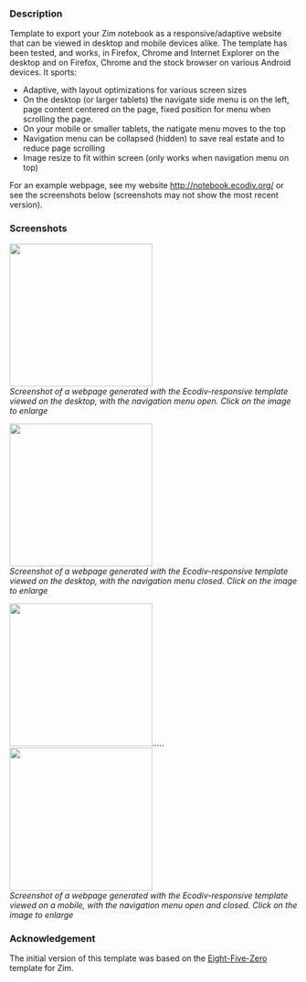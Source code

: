 ### Description
Template to export your Zim notebook as a responsive/adaptive website that can be viewed in desktop and mobile devices alike. The template has been tested, and works, in Firefox, Chrome and Internet Explorer on the desktop and on Firefox, Chrome and the stock browser on various Android devices. It sports:

* Adaptive, with layout optimizations for various screen sizes
* On the desktop (or larger tablets) the navigate side menu is on the left, page content centered on the page, fixed position for menu when scrolling the page.
* On your mobile or smaller tablets, the natigate menu moves to the top
* Navigation menu can be collapsed (hidden) to save real estate and to reduce page scrolling
* Image resize to fit within screen (only works when navigation menu on top)

For an example webpage, see my website http://notebook.ecodiv.org/ or see the screenshots below (screenshots may not show the most recent version).

### Screenshots

<a href="http://ecodiv.org/files/8814/1068/4774/screenshot_Ecodiv-responsive_on_Desktop_-_open_menu.png"><img src="http://ecodiv.org/files/8814/1068/4774/screenshot_Ecodiv-responsive_on_Desktop_-_open_menu.png" height=250></a>  
_Screenshot of a webpage generated with the Ecodiv-responsive template viewed on the desktop, with the navigation menu open. Click on the image to enlarge_  

<a href="http://ecodiv.org/files/7614/1068/4770/screenshot_Ecodiv-responsive_on_Desktop_-_closed_menu.png"><img src="http://ecodiv.org/files/7614/1068/4770/screenshot_Ecodiv-responsive_on_Desktop_-_closed_menu.png" height=250></a>  
_Screenshot of a webpage generated with the Ecodiv-responsive template viewed on the desktop, with the navigation menu closed. Click on the image to enlarge_ 


<a href="http://ecodiv.org/files/6214/1068/4779/screenshot_Ecodiv-responsive_on_mobile_-_open_menu.png"><img src="http://ecodiv.org/files/6214/1068/4779/screenshot_Ecodiv-responsive_on_mobile_-_open_menu.png" height=250></a>.....
<a href="http://ecodiv.org/files/3014/1068/4777/screenshot_Ecodiv-responsive_on_mobile_-_closed_menu.png"><img src="http://ecodiv.org/files/3014/1068/4777/screenshot_Ecodiv-responsive_on_mobile_-_closed_menu.png" height=250></a>  
_Screenshot of a webpage generated with the Ecodiv-responsive template viewed on a mobile, with the navigation menu open and closed. Click on the image to enlarge_  

### Acknowledgement
The initial version of this template was based on the [Eight-Five-Zero](https://github.com/jrm4/Eight-Five-Zero) template for Zim.
